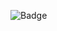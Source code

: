 ![Badge](https://github.com/please-fork/240425_unittest_python/actions/workflows/test.yml/badge.svg)

<!-- Security scan triggered at 2025-09-02 05:41:39 -->